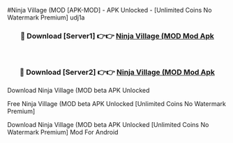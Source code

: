 #Ninja Village (MOD [APK-MOD] - APK Unlocked - [Unlimited Coins No Watermark Premium] udj1a



<div align="center">

<h3>🔴 Download [Server1] 👉👉 <a href="https://momento.my/?title=Ninja_Village_(MOD">Ninja Village (MOD Mod Apk</a></h3><br>

<h3>🔴 Download [Server2] 👉👉 <a href="https://momento.my/?title=Ninja_Village_(MOD">Ninja Village (MOD Mod Apk</a></h3>
</div>



Download Ninja Village (MOD beta APK Unlocked

Free Ninja Village (MOD beta APK Unlocked [Unlimited Coins No Watermark Premium]

Download Ninja Village (MOD beta APK Unlocked [Unlimited Coins No Watermark Premium] Mod For Android
